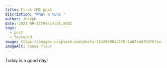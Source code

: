 ```yaml
---
title: First CMS post
discription: "What a tune "
author: Joseph
date: 2021-09-21T09:14:55.840Z
tags:
  - post
  - featured
image: https://images.unsplash.com/photo-1632569618178-5adf4da79376?ixid=MnwxMjA3fDB8MHxlZGl0b3JpYWwtZmVlZHwyfHx8ZW58MHx8fHw%3D&ixlib=rb-1.2.1&auto=format&fit=crop&w=900&q=60
imageAlt: house floor
---
```

Today is a good day!